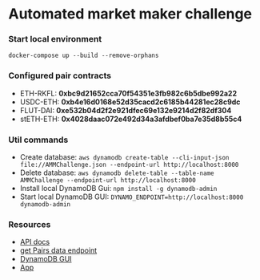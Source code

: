 # Automated market maker challenge

### Start local environment
```
docker-compose up --build --remove-orphans
```

### Configured pair contracts
- ETH-RKFL: __0xbc9d21652cca70f54351e3fb982c6b5dbe992a22__
- USDC-ETH: __0xb4e16d0168e52d35cacd2c6185b44281ec28c9dc__
- FLUT-DAI: __0xe532b04d2f2e921dfec69e132e9214d2f82df304__
- stETH-ETH: __0x4028daac072e492d34a3afdbef0ba7e35d8b55c4__
### Util commands
- Create database: `aws dynamodb create-table --cli-input-json file://AMMChallenge.json --endpoint-url http://localhost:8000`
- Delete database: `aws dynamodb delete-table --table-name AMMChallenge --endpoint-url http://localhost:8000`
- Install local DynamoDB Gui: `npm install -g dynamodb-admin`
- Start local DynamoDB GUI: `DYNAMO_ENDPOINT=http://localhost:8000 dynamodb-admin`

### Resources
- [API docs](http://localhost/api/pairs/docs)
- [get Pairs data endpoint](http://localhost/api/pairs)
- [DynamoDB GUI](http://localhost:8001)
- [App](http://localhost/)
